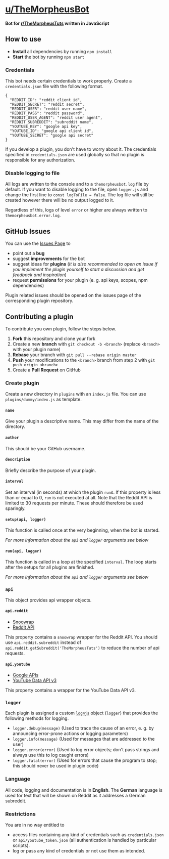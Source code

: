 # [u/TheMorpheusBot](https://reddit.com/u/TheMorpheusBot "Reddit")

**Bot for [r/TheMorpheusTuts](https://reddit.com/r/TheMorpheusTuts "Reddit") written in JavaScript**

## How to use

- **Install** all dependencies by running `npm install`
- **Start** the bot by running `npm start`

### Credentials

This bot needs certain credentials to work properly. Create a `credentials.json` file with the following format.

    {
      "REDDIT_ID": "reddit client id",
      "REDDIT_SECRET": "reddit secret",
      "REDDIT_USER": "reddit user name",
      "REDDIT_PASS": "reddit password",
      "REDDIT_USER_AGENT": "reddit user agent",
      "REDDIT_SUBREDDIT": "subreddit name",
      "YOUTUBE_KEY": "google api key",
      "YOUTUBE_ID": "google api client id",
      "YOUTUBE_SECRET": "google api secret"
    }

If you develop a plugin, you don't have to worry about it. The credentials specified in `credentials.json` are used globally so that no plugin is responsible for any authorization.

### Disable logging to file

All logs are written to the console and to a `themorpheusbot.log` file by default. If you want to disable logging to the file, open `logger.js` and change the first line to `const logToFile = false`. The log file will still be created however there will be no output logged to it.

Regardless of this, logs of level `error` or higher are always written to `themorpheusbot.error.log`.

## GitHub Issues

You can use the [Issues Page](https://github.com/Scriptim/TheMorpheusRedditBot/issues "Issues") to

- point out a **bug**
- suggest **improvements** for the bot
- suggest ideas for **plugins** (*It is also recommended to open an issue if you implement the plugin yourself to start a discussion and get feedback and inspiration*)
- request **permissions** for your plugin (e. g. api keys, scopes, npm dependencies)

Plugin related issues should be opened on the issues page of the corresponding plugin repository.

## Contributing a plugin

To contribute you own plugin, follow the steps below.

1. **Fork** this repository and clone your fork
2. Create a new **branch** with `git checkout -b <branch>` (replace `<branch>` with your plugin name)
3. **Rebase** your branch with `git pull --rebase origin master`
4. **Push** your modifications to the `<branch>` branch from step 2 with `git push origin <branch>`
5. Create a **Pull Request** on GitHub

### Create plugin

Create a new directory in `plugins` with an `index.js` file. You can use `plugins/dummy/index.js` as template.

#### `name`

Give your plugin a descriptive name. This may differ from the name of the directory.

#### `author`

This should be your GitHub username.

#### `description`

Briefly describe the purpose of your plugin.

#### `interval`

Set an interval (in seconds) at which the plugin `run`s. If this property is less than or equal to 0, `run` is not executed at all. Note that the Reddit API is limited to 30 requests per minute. These should therefore be used sparingly.

#### `setup(api, logger)`

This function is called once at the very beginning, when the bot is started.

*For more information about the `api` and `logger` arguments see below*

#### `run(api, logger)`

This function is called in a loop at the specified `interval`. The loop starts after the setups for all plugins are finished.

*For more information about the `api` and `logger` arguments see below*

### `api`

This object provides api wrapper objects.

#### `api.reddit`

- [Snoowrap](https://not-an-aardvark.github.io/snoowrap/index.html "Snoowrap Documentation")
- [Reddit API](https://www.reddit.com/dev/api "Reddit API Documentation")

This property contains a `snoowrap` wrapper for the Reddit API. You should use `api.reddit.subreddit` instead of `api.reddit.getSubreddit('TheMorpheusTuts')` to reduce the number of api requests.

#### `api.youtube`

- [Google APIs](http://google.github.io/google-api-nodejs-client/ "Google APIs Documentation")
- [YouTube Data API v3](http://google.github.io/google-api-nodejs-client/classes/_apis_youtube_v3_.youtube.html "YouTube Data API v3 Documentation")

This property contains a wrapper for the YouTube Data API v3.

### `logger`

Each plugin is assigned a custom [`log4js`](https://github.com/log4js-node/log4js-node "log4js-node on GitHub") object (`logger`) that provides the following methods for logging.

- `logger.debug(message)` (Used to trace the cause of an error, e. g. by announcing error-prone actions or logging parameters)
- `logger.info(message)` (Used for messages that are addressed to the user)
- `logger.error(error)` (Used to log error objects; don't pass strings and always use this to log caught errors)
- `logger.fatal(error)` (Used for errors that cause the program to stop; this should never be used in plugin code)

### Language

All code, logging and documentation is in **English**. The **German** language is used for text that will be shown on Reddit as it addresses a German subreddit.

### Restrictions

You are in no way entitled to

- access files containing any kind of credentials such as `credentials.json` or `api/youtube_token.json` (all authentication is handled by particular scripts).
- log or pass any kind of credentials or not use them as intended.
